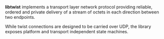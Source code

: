 **libtwist** implements a transport layer network protocol providing reliable,
ordered and private delivery of a stream of octets in each direction between
two endpoints.

While twist connections are designed to be carried over UDP, the library
exposes platform and transport independent state machines.
